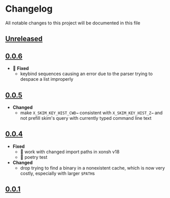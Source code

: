 # Changelog
All notable changes to this project will be documented in this file

[unreleased]: https://github.com/eugenesvk/xontrib-skim/compare/0.0.6...HEAD
## [Unreleased]
<!-- - ✨ __Added__ -->
  <!-- + new features -->
<!-- - Δ __Changed__ -->
  <!-- + changes in existing functionality -->
<!-- - 🐞 __Fixed__ -->
  <!-- + bug fixes -->
<!-- - 💩 __Deprecated__ -->
  <!-- + soon-to-be removed features -->
<!-- - 🗑️ __Removed__ -->
  <!-- + now removed features -->
<!-- - 🔒 __Security__ -->
  <!-- + vulnerabilities -->

[0.0.6]: https://github.com/eugenesvk/xontrib-skim/releases/tag/0.0.6
## [0.0.6]
- 🐞 __Fixed__
  + keybind sequences causing an error due to the parser trying to despace a list improperly

[0.0.5]: https://github.com/eugenesvk/xontrib-skim/releases/tag/0.0.5
## [0.0.5]
  - __Changed__
    + make `X_SKIM_KEY_HIST_CWD→` consistent with `X_SKIM_KEY_HIST_Z→` and not prefill skim's query with currently typed command line text

[0.0.4]: https://github.com/eugenesvk/xontrib-skim/releases/tag/0.0.4
## [0.0.4]
  - __Fixed__
    + 🐞 work with changed import paths in xonsh v18
    + 🐞 poetry test
  - __Changed__
    + drop trying to find a binary in a nonexistent cache, which is now very costly, especially with larger `$PATH`s

[0.0.1]: https://github.com/eugenesvk/xontrib-skim/releases/tag/0.0.1
## [0.0.1]
